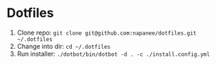 # Dotfiles

1. Clone repo: `git clone git@github.com:napanee/dotfiles.git ~/.dotfiles`
2. Change into dir: `cd ~/.dotfiles`
3. Run installer: `./dotbot/bin/dotbot -d . -c ./install.config.yml`
